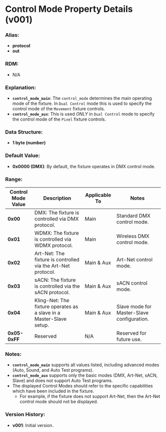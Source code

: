 # Control Mode Property Details (v001)

### **Alias:**
- **protocol**
- **out**

### **RDM:**
- N/A

### **Explanation:**
- **`control_mode_main`**: The `control_mode` determines the main operating mode of the fixture. In `Dual Control` mode
    this is used to specify the control mode of the `Movement` fixture controls.
- **`control_mode_aux`**: This is used *ONLY* in `Dual Control` mode to specify the control mode of the `Pixel` fixture controls.

### **Data Structure:**
- **1 byte (number)**

### **Default Value:**
- **0x0000 (DMX)**: By default, the fixture operates in DMX control mode.

### **Range:**

| Control Mode Value | Description                                                         | Applicable To | Notes                                      |
|--------------------|---------------------------------------------------------------------|---------------|--------------------------------------------|
| **0x00**           | DMX: The fixture is controlled via DMX protocol.                    | Main          | Standard DMX control mode.                 |
| **0x01**           | WDMX: The fixture is controlled via WDMX protocol.                  | Main          | Wireless DMX control mode.                 |
| **0x02**           | Art-Net: The fixture is controlled via the Art-Net protocol.        | Main & Aux    | Art-Net control mode.                      |
| **0x03**           | sACN: The fixture is controlled via the sACN protocol.              | Main & Aux    | sACN control mode.                         |
| **0x04**           | Kling-Net: The fixture operates as a slave in a Master-Slave setup. | Main & Aux    | Slave mode for Master-Slave configuration. |
| **0x05-0xFF**      | Reserved                                                            | N/A           | Reserved for future use.                   |

### **Notes:**
- **`control_mode_main`** supports all values listed, including advanced modes (Auto, Sound, and Auto Test programs).
- **`control_mode_aux`** supports only the basic modes (DMX, Art-Net, sACN, Slave) and does not support Auto Test programs.
- The displayed Control Modes should refer to the specific capabilities which have been included in the fixture. 
  - For example, if the fixture does not support Art-Net, then the Art-Net control mode should not be displayed.



### **Version History:**
- **v001**: Initial version.
